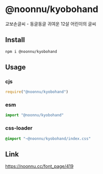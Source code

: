 # @noonnu/kyobohand
교보손글씨 - 동글동글 귀여운 12살 어린이의 글씨

## Install
```sh
npm i @noonnu/kyobohand
```
## Usage
### cjs
```js
require("@noonnu/kyobohand")
```
### esm
```js
import "@noonnu/kyobohand"
```
### css-loader
```css
@import "~@noonnu/kyobohand/index.css"
```

## Link
https://noonnu.cc/font_page/419